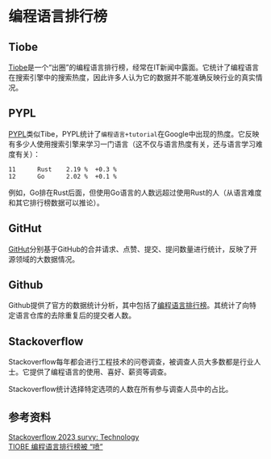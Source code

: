 # 编程语言排行榜

## Tiobe

[Tiobe](https://www.tiobe.com/tiobe-index/)是一个“出圈”的编程语言排行榜，经常在IT新闻中露面。它统计了编程语言在搜索引擎中的搜索热度，因此许多人认为它的数据并不能准确反映行业的真实情况。

## PYPL

[PYPL](https://pypl.github.io/PYPL.html)类似Tibe，PYPL统计了`编程语言+tutorial`在Google中出现的热度。它反映有多少人使用搜索引擎来学习一门语言（这不仅与语言热度有关，还与语言学习难度有关）：

```
11		Rust	2.19 %	+0.3 %
12		Go	    2.02 %	+0.1 %
```

例如，Go排在Rust后面，但使用Go语言的人数远超过使用Rust的人（从语言难度和其它排行榜数据可以推论）。

## GitHut

[GitHut](https://madnight.github.io/githut/)分别基于GitHub的合并请求、点赞、提交、提问数量进行统计，反映了开源领域的大数据情况。

## Github

Github提供了官方的数据统计分析，其中包括了[编程语言排行榜](https://innovationgraph.github.com/global-metrics/programming-languages#programming-languages-rankings)。其统计了向特定语言仓库的去除重复后的提交者人数。

## Stackoverflow

Stackoverflow每年都会进行工程技术的问卷调查，被调查人员大多数都是行业人士。它提供了编程语言的使用、喜好、薪资等调查。

Stackoverflow统计选择特定选项的人数在所有参与调查人员中的占比。

## 参考资料

[Stackoverflow 2023 survy: Technology](https://survey.stackoverflow.co/2023/#technology-most-popular-technologies)<br/>
[TIOBE 编程语言排行榜被 “喷”](https://zhuanlan.zhihu.com/p/551550126)<br/>
